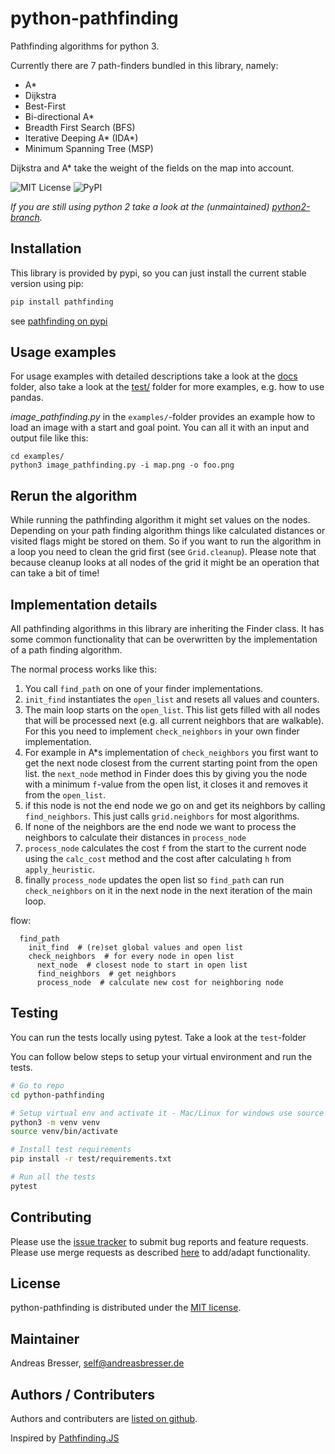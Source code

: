 # python-pathfinding

Pathfinding algorithms for python 3.

Currently there are 7 path-finders bundled in this library, namely:

- A\*
- Dijkstra
- Best-First
- Bi-directional A\*
- Breadth First Search (BFS)
- Iterative Deeping A\* (IDA\*)
- Minimum Spanning Tree (MSP)

Dijkstra and A\* take the weight of the fields on the map into account.

![MIT License](https://img.shields.io/github/license/brean/python-pathfinding)
![PyPI](https://img.shields.io/pypi/v/pathfinding)

_If you are still using python 2 take a look at the (unmaintained) [python2-branch](https://github.com/brean/python-pathfinding/tree/python2)._

## Installation

This library is provided by pypi, so you can just install the current stable version using pip:

```python
pip install pathfinding
```

see [pathfinding on pypi](https://pypi.org/project/pathfinding/)

## Usage examples

For usage examples with detailed descriptions take a look at the [docs](docs/) folder, also take a look at the [test/](test/) folder for more examples, e.g. how to use pandas.

*image_pathfinding.py* in the `examples/`-folder provides an example how to load an image with a start and goal point. You can all it with an input and output file like this:
```
cd examples/
python3 image_pathfinding.py -i map.png -o foo.png
```

## Rerun the algorithm

While running the pathfinding algorithm it might set values on the nodes. Depending on your path finding algorithm things like calculated distances or visited flags might be stored on them. So if you want to run the algorithm in a loop you need to clean the grid first (see `Grid.cleanup`). Please note that because cleanup looks at all nodes of the grid it might be an operation that can take a bit of time!

## Implementation details

All pathfinding algorithms in this library are inheriting the Finder class. It has some common functionality that can be overwritten by the implementation of a path finding algorithm.

The normal process works like this:

1. You call `find_path` on one of your finder implementations.
1. `init_find` instantiates the `open_list` and resets all values and counters.
1. The main loop starts on the `open_list`. This list gets filled with all nodes that will be processed next (e.g. all current neighbors that are walkable). For this you need to implement `check_neighbors` in your own finder implementation.
1. For example in A\*s implementation of `check_neighbors` you first want to get the next node closest from the current starting point from the open list. the `next_node` method in Finder does this by giving you the node with a minimum `f`-value from the open list, it closes it and removes it from the `open_list`.
1. if this node is not the end node we go on and get its neighbors by calling `find_neighbors`. This just calls `grid.neighbors` for most algorithms.
1. If none of the neighbors are the end node we want to process the neighbors to calculate their distances in `process_node`
1. `process_node` calculates the cost `f` from the start to the current node using the `calc_cost` method and the cost after calculating `h` from `apply_heuristic`.
1. finally `process_node` updates the open list so `find_path` can run `check_neighbors` on it in the next node in the next iteration of the main loop.

flow:

```pseudo
  find_path
    init_find  # (re)set global values and open list
    check_neighbors  # for every node in open list
      next_node  # closest node to start in open list
      find_neighbors  # get neighbors
      process_node  # calculate new cost for neighboring node
```

## Testing

You can run the tests locally using pytest. Take a look at the `test`-folder

You can follow below steps to setup your virtual environment and run the tests.

```bash
# Go to repo
cd python-pathfinding

# Setup virtual env and activate it - Mac/Linux for windows use source venv/Scripts/activate
python3 -m venv venv
source venv/bin/activate

# Install test requirements
pip install -r test/requirements.txt

# Run all the tests
pytest
```

## Contributing

Please use the [issue tracker](https://github.com/brean/python-pathfinding/issues) to submit bug reports and feature requests. Please use merge requests as described [here](/CONTRIBUTING.md) to add/adapt functionality.

## License

python-pathfinding is distributed under the [MIT license](https://opensource.org/licenses/MIT).

## Maintainer

Andreas Bresser, self@andreasbresser.de

## Authors / Contributers

Authors and contributers are [listed on github](https://github.com/brean/python-pathfinding/graphs/contributors).

Inspired by [Pathfinding.JS](https://github.com/qiao/PathFinding.js)
